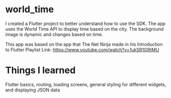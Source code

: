# world_time

I created a Flutter project to better understand how to use the SDK. The app uses the World Time API to display time based on the city. The background image is dynamic and changes based on time. 

This app was based on the app that The Net Ninja made in his Introduction to Flutter Playlist
Link: https://www.youtube.com/watch?v=1ukSR1GRtMU

# Things I learned
Flutter basics, routing, loading screens, general styling for different widgets, and displaying JSON data

